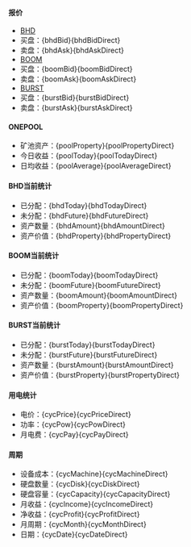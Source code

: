 #### 报价
- [BHD](https://www.aex-global.com/page/trade.html?mk_type=CNC&trade_coin_name=BHD)
- 买盘：{bhdBid}{bhdBidDirect}
- 卖盘：{bhdAsk}{bhdAskDirect}
- [BOOM](https://www.qbtc.ink/trade?symbol=BOOM_CNYT)
- 买盘：{boomBid}{boomBidDirect}
- 卖盘：{boomAsk}{boomAskDirect}
- [BURST](https://www.qbtc.ink/trade?symbol=BURST_CNYT)
- 买盘：{burstBid}{burstBidDirect}
- 卖盘：{burstAsk}{burstAskDirect}

#### ONEPOOL
- 矿池资产：{poolProperty}{poolPropertyDirect}
- 今日收益：{poolToday}{poolTodayDirect}
- 日均收益：{poolAverage}{poolAverageDirect}

#### BHD当前统计
- 已分配：{bhdToday}{bhdTodayDirect}
- 未分配：{bhdFuture}{bhdFutureDirect}
- 资产数量：{bhdAmount}{bhdAmountDirect}
- 资产价值：{bhdProperty}{bhdPropertyDirect}

#### BOOM当前统计
- 已分配：{boomToday}{boomTodayDirect}
- 未分配：{boomFuture}{boomFutureDirect}
- 资产数量：{boomAmount}{boomAmountDirect}
- 资产价值：{boomProperty}{boomPropertyDirect}

#### BURST当前统计
- 已分配：{burstToday}{burstTodayDirect}
- 未分配：{burstFuture}{burstFutureDirect}
- 资产数量：{burstAmount}{burstAmountDirect}
- 资产价值：{burstProperty}{burstPropertyDirect}

#### 用电统计
- 电价：{cycPrice}{cycPriceDirect}
- 功率：{cycPow}{cycPowDirect}
- 月电费：{cycPay}{cycPayDirect}

#### 周期
- 设备成本：{cycMachine}{cycMachineDirect}
- 硬盘数量：{cycDisk}{cycDiskDirect}
- 硬盘容量：{cycCapacity}{cycCapacityDirect}
- 月收益：{cycIncome}{cycIncomeDirect}
- 净收益：{cycProfit}{cycProfitDirect}
- 月周期：{cycMonth}{cycMonthDirect}
- 日期：{cycDate}{cycDateDirect}

